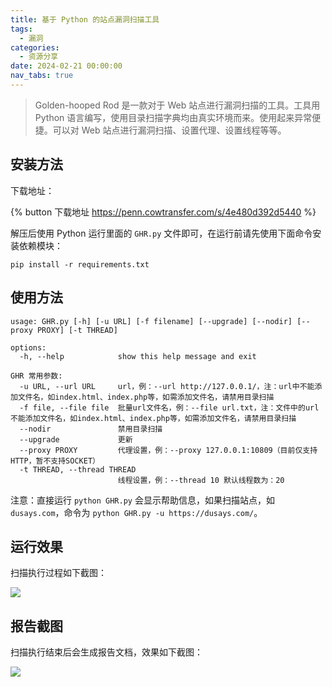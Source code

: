 ```yaml
---
title: 基于 Python 的站点漏洞扫描工具
tags:
  - 漏洞
categories:
  - 资源分享
date: 2024-02-21 00:00:00
nav_tabs: true
---
```


> Golden-hooped Rod 是一款对于 Web 站点进行漏洞扫描的工具。工具用 Python 语言编写，使用目录扫描字典均由真实环境而来。使用起来异常便捷。可以对 Web 站点进行漏洞扫描、设置代理、设置线程等等。

<!-- more -->

## 安装方法

下载地址：

{% button 下载地址 https://penn.cowtransfer.com/s/4e480d392d5440 %}

解压后使用 Python 运行里面的 `GHR.py` 文件即可，在运行前请先使用下面命令安装依赖模块：

```
pip install -r requirements.txt
```

## 使用方法

```
usage: GHR.py [-h] [-u URL] [-f filename] [--upgrade] [--nodir] [--proxy PROXY] [-t THREAD]

options:
  -h, --help            show this help message and exit

GHR 常用参数:
  -u URL, --url URL     url，例：--url http://127.0.0.1/，注：url中不能添加文件名，如index.html、index.php等，如需添加文件名，请禁用目录扫描
  -f file, --file file  批量url文件名，例：--file url.txt，注：文件中的url不能添加文件名，如index.html、index.php等，如需添加文件名，请禁用目录扫描
  --nodir               禁用目录扫描
  --upgrade             更新
  --proxy PROXY         代理设置，例：--proxy 127.0.0.1:10809（目前仅支持HTTP，暂不支持SOCKET）
  -t THREAD, --thread THREAD
                        线程设置，例：--thread 10 默认线程数为：20
```

注意：直接运行 `python GHR.py` 会显示帮助信息，如果扫描站点，如 `dusays.com`，命令为 `python GHR.py -u https://dusays.com/`。

## 运行效果

扫描执行过程如下截图：

![](https://cdn.dusays.com/2024/02/679-1.jpg)

## 报告截图

扫描执行结束后会生成报告文档，效果如下截图：

![](https://cdn.dusays.com/2024/02/679-2.jpg)